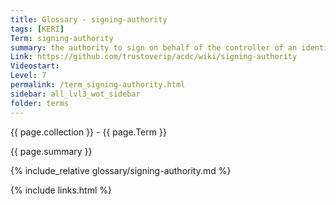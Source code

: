 ```yaml
---
title: Glossary - signing-authority
tags: [KERI]
Term: signing-authority
summary: the authority to sign on behalf of the controller of an identifier.
Link: https://github.com/trustoverip/acdc/wiki/signing-authority
Videostart: 
Level: 7
permalink: /term_signing-authority.html
sidebar: all_lvl3_wot_sidebar
folder: terms
---
```


{{ page.collection }} - {{ page.Term }}

   {{ page.summary }}

{% include_relative glossary/signing-authority.md %}

 {% include links.html %} 
